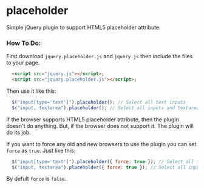 placeholder
===========

Simple jQuery plugin to support HTML5 placeholder attribute.


### How To Do:
First download `jquery.placeholder.js` and `jquery.js` then include the files to your page.
```html
  <script src="jquery.js"></script>;
  <script src="jquery.placeholder.js"></script>;
```
Then use it like this:
```javascript
  $("input[type='text']").placeholder(); // Select all text inputs
  $("input, textarea").placeholder(); // Select all inputs and textarea
```
If the browser supports HTML5 placeholder attribute, then the plugin doesn't do anything. But, if the browser does not support it. The plugin will do its job.

If you want to force any old and new browsers to use the plugin you can set `force` as `true`. Just like this:

```javascript
  $("input[type='text']").placeholder({ force: true }); // Select all text inputs and force all browsers
  $("input, textarea").placeholder({ force: true }); // Select all inputs and textarea and force all browsers
```
By defult `force` is `false`.
